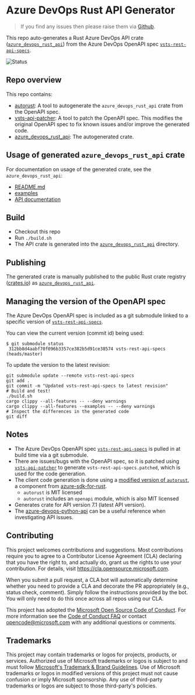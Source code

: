 # Azure DevOps Rust API Generator

> If you find any issues then please raise them via [Github](https://github.com/microsoft/azure-devops-rust-api/issues).

This repo auto-generates a Rust Azure DevOps API crate ([`azure_devops_rust_api`](azure_devops_rust_api/)) from the Azure DevOps OpenAPI spec [`vsts-rest-api-specs`](https://github.com/MicrosoftDocs/vsts-rest-api-specs).

![Status](https://github.com/microsoft/azure-devops-rust-api/actions/workflows/build.yml/badge.svg)

## Repo overview

This repo contains:

- [autorust](autorust/):  A tool to autogenerate the `azure_devops_rust_api` crate from the OpenAPI spec.
- [vsts-api-patcher](vsts-api-patcher/): A tool to patch the OpenAPI spec. This modifies the original OpenAPI spec to fix known issues and/or improve the generated code.
- [azure_devops_rust_api](azure_devops_rust_api/): The autogenerated crate.

## Usage of generated `azure_devops_rust_api` crate

For documentation on usage of the generated crate, see the `azure_devops_rust_api`:

- [README.md](azure_devops_rust_api/README.md)
- [examples](azure_devops_rust_api/examples/)
- [API documentation](https://docs.rs/azure_devops_rust_api)

## Build

- Checkout this repo
- Run `./build.sh`
- The API crate is generated into the [`azure_devops_rust_api`](azure_devops_rust_api/) directory.

## Publishing

The generated crate is manually published to the public Rust crate registry ([crates.io](https://crates.io/)) as [`azure_devops_rust_api`](https://crates.io/crates/azure_devops_rust_api).

## Managing the version of the OpenAPI spec

The Azure DevOps OpenAPI spec is included as a git submodule linked to a specific version
of [`vsts-rest-api-specs`](https://github.com/MicrosoftDocs/vsts-rest-api-specs).

You can view the current version (commit id) being used:

```shell
$ git submodule status
 312bb8d4aabf70f096b3357ce382b5d91ce38574 vsts-rest-api-specs (heads/master)
```

To update the version to the latest revision:

```shell
git submodule update --remote vsts-rest-api-specs
git add .
git commit -m "Updated vsts-rest-api-specs to latest revision"
# Build and test!
./build.sh
cargo clippy --all-features -- --deny warnings
cargo clippy --all-features --examples -- --deny warnings
# Inspect the differences in the generated code
git diff
```

## Notes

- The Azure DevOps OpenAPI spec [`vsts-rest-api-specs`](https://github.com/MicrosoftDocs/vsts-rest-api-specs) is pulled in at build time via a git submodule.
- There are issues/bugs with the OpenAPI spec, so it is patched using [`vsts-api-patcher`](vsts-api-patcher/) to generate `vsts-rest-api-specs.patched`, which is used for the code generation.
- The client code generation is done using a [modified version of `autorust`](autorust/), a component from [azure-sdk-for-rust](https://github.com/Azure/azure-sdk-for-rust).
  - `autorust` is MIT licensed
  - `autorust` includes an `openapi` module, which is also MIT licensed
- Generates crate for API version 7.1 (latest API version).
- The [azure-devops-python-api](https://github.com/Microsoft/azure-devops-python-api) can be a useful reference when investigating API issues.

## Contributing

This project welcomes contributions and suggestions.  Most contributions require you to agree to a
Contributor License Agreement (CLA) declaring that you have the right to, and actually do, grant us
the rights to use your contribution. For details, visit https://cla.opensource.microsoft.com.

When you submit a pull request, a CLA bot will automatically determine whether you need to provide
a CLA and decorate the PR appropriately (e.g., status check, comment). Simply follow the instructions
provided by the bot. You will only need to do this once across all repos using our CLA.

This project has adopted the [Microsoft Open Source Code of Conduct](https://opensource.microsoft.com/codeofconduct/).
For more information see the [Code of Conduct FAQ](https://opensource.microsoft.com/codeofconduct/faq/) or
contact [opencode@microsoft.com](mailto:opencode@microsoft.com) with any additional questions or comments.

## Trademarks

This project may contain trademarks or logos for projects, products, or services. Authorized use of Microsoft 
trademarks or logos is subject to and must follow 
[Microsoft's Trademark & Brand Guidelines](https://www.microsoft.com/en-us/legal/intellectualproperty/trademarks/usage/general).
Use of Microsoft trademarks or logos in modified versions of this project must not cause confusion or imply Microsoft sponsorship.
Any use of third-party trademarks or logos are subject to those third-party's policies.
